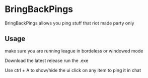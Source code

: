 # BringBackPings

BringBackPings allows you ping stuff that riot made party only


## Usage

make sure you are running league in bordeless or windowed mode

Download the latest release
run the .exe

Use ctrl + A to show/hide the ui
click on any item to ping it in chat

